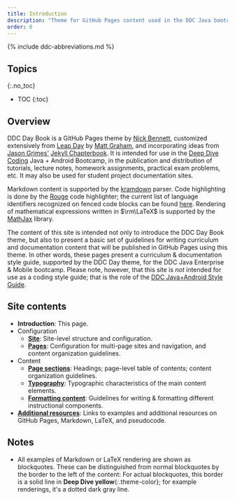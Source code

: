 ```yaml
---
title: Introduction
description: "Theme for GitHub Pages content used in the DDC Java bootcamps & related programs."
order: 0
---
```


{% include ddc-abbreviations.md %}

## Topics
{:.no_toc}

* TOC
{:toc}

## Overview

DDC Day Book is a GitHub Pages theme by [Nick Bennett](mailto:nick@nickbenn.com), customized extensively from [Leap Day](https://pages-themes.github.io/leap-day/) by [Matt Graham](https://twitter.com/mattgraham), and incorporating ideas from [Jason Grimes'](https://grimesit.com) [Jekyll Chapterbook](https://github.com/jasongrimes/jekyll-chapterbook). It is intended for use in the [Deep Dive Coding](https://deepdivecoding.com) Java + Android Bootcamp, in the publication and distribution of tutorials, lecture notes, homework assignments, practical exam problems, etc. It may also be used for student project documentation sites. 

Markdown content is supported by the [kramdown](https://kramdown.gettalong.org/parser/kramdown.html) parser. Code highlighting is done by the [Rouge](http://rouge.jneen.net/) code highlighter; the current list of language identifiers recognized on fenced code blocks can be found [here](https://github.com/rouge-ruby/rouge/wiki/List-of-supported-languages-and-lexers). Rendering of mathematical expressions written in $\rm\LaTeX$ is supported by the [MathJax](https://www.mathjax.org/) library.

The content of this site is intended not only to introduce the DDC Day Book theme, but also to present a basic set of guidelines for writing curriculum and documentation content that will be published in GitHub Pages using this theme. In other words, these pages present a curriculum & documentation style guide, supported by the DDC Day theme, for the DDC Java Enterprise & Mobile bootcamp. Please note, however, that this site is _not_ intended for use as a coding style guide; that is the role of the [DDC Java+Android Style Guide](/style-guide/).

## Site contents

* **Introduction**: This page.
* Configuration
    * [**Site**](configuration/site.md): Site-level structure and configuration.
    * [**Pages**](configuration/pages.md): Configuration for multi-page sites and navigation, and content organization guidelines.
* Content
    * [**Page sections**](content/sections.md): Headings; page-level table of contents; content organization guidelines.
    * [**Typography**](content/typography.md): Typographic characteristics of the main content elements.
    * [**Formatting content**](content/formatting.md): Guidelines for writing & formatting different instructional components.
* [**Additional resources**](resources.md): Links to examples and additional resources on GitHub Pages, Markdown, LaTeX, and pseudocode. 

## Notes

* All examples of Markdown or LaTeX rendering are shown as blockquotes. These can be distinguished from normal blockquotes by the border to the left of the content: For actual blockquotes, this border is a solid line in **Deep Dive yellow**{:.theme-color}; for example renderings, it's a dotted dark gray line.

